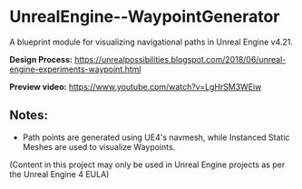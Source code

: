 # UnrealEngine--WaypointGenerator
A blueprint module for visualizing navigational paths in Unreal Engine v4.21. 

**Design Process:** https://unrealpossibilities.blogspot.com/2018/06/unreal-engine-experiments-waypoint.html

**Preview video:** https://www.youtube.com/watch?v=LgHrSM3WEiw

## Notes:
- Path points are generated using UE4's navmesh, while Instanced Static Meshes are used to visualize Waypoints.


(Content in this project may only be used in Unreal Engine projects as per the Unreal Engine 4 EULA)
